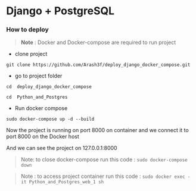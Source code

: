 # Django + PostgreSQL
### How to deploy 
> **Note** :  Docker and Docker-compose are required to run project

- clone project 

`git clone https://github.com/Arash3f/deploy_django_docker_compose.git `

- go to project folder

`cd  deploy_django_docker_compose `

`cd  Python_and_Postgres `

- Run docker compose

`sudo docker-compose up -d --build `

Now the project is running on port 8000 on container and we connect it to port 8000 on the Docker host

And we can see the project on 127.0.0.1:8000

> Note: to close docker-compose run this code : `sudo docker-compose down `

> Note : to access project container run this code : `sudo docker exec -it Python_and_Postgres_web_1 sh `